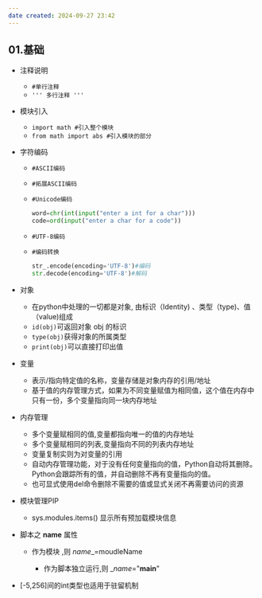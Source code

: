 ```yaml
---
date created: 2024-09-27 23:42
---
```


## 01.基础

- 注释说明
	- `#单行注释`
	- `''' 多行注释 '''`

- 模块引入
	- `import math #引入整个模块`
	- `from math import abs #引入模块的部分`

- 字符编码

	- `#ASCII编码`

	- `#拓展ASCII编码`

	- `#Unicode编码`

		```python
		word=chr(int(input("enter a int for a char")))
		code=ord(input("enter a char for a code"))
		```

	- `#UTF-8编码`

	- `#编码转换`

		```python
		str_.encode(encoding='UTF-8')#编码
		str.decode(encoding='UTF-8')#解码  
		```

- 对象

	- 在python中处理的一切都是对象, 由标识（Identity) 、类型（type)、值（value)组成
	- `id(obj)`可返回对象 obj 的标识
	- `type(obj)`获得对象的所属类型
	- `print(obj)`可以直接打印出值

- 变量

	- 表示/指向特定值的名称，变量存储是对象内存的引用/地址
	- 基于值的内存管理方式，如果为不同变量赋值为相同值，这个值在内存中只有一份，多个变量指向同一块内存地址

- 内存管理

	- 多个变量赋相同的值,变量都指向唯一的值的内存地址
	- 多个变量赋相同的列表,变量指向不同的列表内存地址
	- 变量复制实则为对变量的引用
	- 自动内存管理功能，对于没有任何变量指向的值，Python自动将其删除。Python会跟踪所有的值，并自动删除不再有变量指向的值。
	- 也可显式使用del命令删除不需要的值或显式关闭不再需要访问的资源

- 模块管理PIP

	- sys.modules.items() 显示所有预加载模块信息

- 脚本之 **name** 属性

	- 作为模块 ,则 *name*_=moudleName

		- 作为脚本独立运行,则 _*name*="**main**"

- [-5,256]间的int类型也适用于驻留机制


